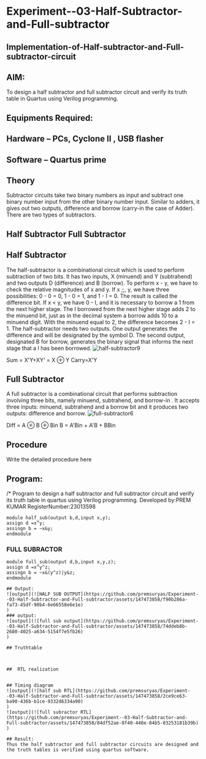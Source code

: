# Experiment--03-Half-Subtractor-and-Full-subtractor
## Implementation-of-Half-subtractor-and-Full-subtractor-circuit
## AIM:
To design a half subtractor and full subtractor circuit and verify its truth table in Quartus using Verilog programming.

## Equipments Required:
## Hardware – PCs, Cyclone II , USB flasher
## Software – Quartus prime
## Theory
Subtractor circuits take two binary numbers as input and subtract one binary number input from the other binary number input. Similar to adders, it gives out two outputs, difference and borrow (carry-in the case of Adder). There are two types of subtractors.

## Half Subtractor Full Subtractor
## Half Subtractor
The half-subtractor is a combinational circuit which is used to perform subtraction of two bits. It has two inputs, X (minuend) and Y (subtrahend) and two outputs D (difference) and B (borrow). To perform x - y, we have to check the relative magnitudes of x and y. If x ;;, y, we have three possibilities: 0 - 0 = 0, 1 - 0 = 1, and 1 - I = 0. The result is called the difference bit. If x < y, we have 0 - I, and it is necessary to borrow a 1 from the next higher stage. The I borrowed from the next higher stage adds 2 to the minuend bit, just as in the decimal system a borrow adds 10 to a minuend digit. With the minuend equal to 2, the difference becomes 2 - I = 1. The half-subtractor needs two outputs. One output generates the difference and will be designated by the symbol D. The second output, designated B for borrow, generates the binary signal that informs the next stage that a I has been borrowed.
![half-subtractor9](https://user-images.githubusercontent.com/36288975/166112538-58c3bc7c-ee5d-4e6a-ac8d-8e8328efe27a.png)


Sum = X'Y+XY' = X ⊕ Y
Carry=X'Y

## Full Subtractor
A full subtractor is a combinational circuit that performs subtraction involving three bits, namely minuend, subtrahend, and borrow-in . It accepts three inputs: minuend, subtrahend and a borrow bit and it produces two outputs: difference and borrow. 
![full-subtractor6](https://user-images.githubusercontent.com/36288975/166112541-24c68359-3de8-4674-ae22-8272ffc385ed.png)


Diff = A ⊕ B ⊕ Bin B = A'Bin + A'B + BBin

## Procedure



Write the detailed procedure here 


## Program:
/*
Program to design a half subtractor and full subtractor circuit and verify its truth table in quartus using Verilog programming.
Developed by:PREM KUMAR 
RegisterNumber:23013598  
```
module half_sub(output b,d,input x,y);
assign d =x^y;
assingn b = ~x&y;
endmodule
```
### FULL SUBRACTOR 
```
module full_sub(output d,b,input x,y,z);
assign d =x^y^z;
assingn b = ~x&(y^z)|y&z;
endmodule

## Output:
![output](![HALF SUB OUTPUT](https://github.com/premsuryas/Experiment--03-Half-Subtractor-and-Full-subtractor/assets/147473858/f90b286a-fa73-45df-90b4-6e66558e6e1e)
)
### output:
![output](![full sub output](https://github.com/premsuryas/Experiment--03-Half-Subtractor-and-Full-subtractor/assets/147473858/74ddeb8b-2680-4025-a634-5154f7e5fb26)
)

## Truthtable



##  RTL realization


## Timing diagram
![output](![half sub RTL](https://github.com/premsuryas/Experiment--03-Half-Subtractor-and-Full-subtractor/assets/147473858/2ce9ce63-ba90-436b-b1ce-9332d6334a90)
)
![output](![full subractor RTL](https://github.com/premsuryas/Experiment--03-Half-Subtractor-and-Full-subtractor/assets/147473858/84df52ae-8f40-448e-84b5-03253181b39b)
)

## Result:
Thus the half subtractor and full subtractor circuits are designed and the truth tables is verified using quartus software.

